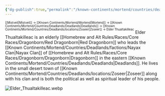 ```yaml
---
{"dg-publish":true,"permalink":"/known-continents/mortend/countries/deadlands/people/elder-thualtakilleac/"}
---
```


<sup><sup>[[Mistveil\|Mistveil]] → [[Known Continents/Mortend/Mortend\|Mortend]] → [[Known Continents/Mortend/Countries/Deadlands/Deadlands\|Deadlands]] → [[Known Continents/Mortend/Countries/Deadlands/locations/Zoseer\|Zoseer]] → Elder Thualtakilleac</sup></sup>
Elder Thualtakilleac is an elderly [[Homebrew and Alt Rules/Races/Core Races/Dragonborn/Red Dragonborn\|Red Dragonborn]] who leads the [[Known Continents/Mortend/Countries/Deadlands/factions/Nayax Clan\|Nayax Clan]] of [[Homebrew and Alt Rules/Races/Core Races/Dragonborn/Dragonborn\|Dragonborn]] in the eastern [[Known Continents/Mortend/Countries/Deadlands/Deadlands\|Deadlands]]. He lives in the small desert town of [[Known Continents/Mortend/Countries/Deadlands/locations/Zoseer\|Zoseer]] along with his clan and is both the political as well as spiritual leader of his people. 

![Elder_Thualtakilleac.webp](/img/user/Attachments/Elder_Thualtakilleac.webp)